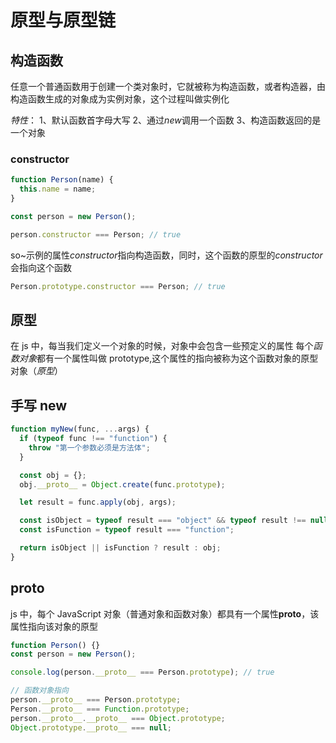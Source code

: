 # 原型与原型链

## 构造函数

任意一个普通函数用于创建一个类对象时，它就被称为构造函数，或者构造器，由构造函数生成的对象成为实例对象，这个过程叫做实例化

_特性_：
1、默认函数首字母大写
2、通过*new*调用一个函数
3、构造函数返回的是一个对象

### constructor

```js
function Person(name) {
  this.name = name;
}

const person = new Person();

person.constructor === Person; // true
```

so~示例的属性*constructor*指向构造函数，同时，这个函数的原型的*constructor*会指向这个函数

```js
Person.prototype.constructor === Person; // true
```

## 原型

在 js 中，每当我们定义一个对象的时候，对象中会包含一些预定义的属性
每个*函数对象*都有一个属性叫做 prototype,这个属性的指向被称为这个函数对象的原型对象（_原型_）

## 手写 new

```js
function myNew(func, ...args) {
  if (typeof func !== "function") {
    throw "第一个参数必须是方法体";
  }

  const obj = {};
  obj.__proto__ = Object.create(func.prototype);

  let result = func.apply(obj, args);

  const isObject = typeof result === "object" && typeof result !== null;
  const isFunction = typeof result === "function";

  return isObject || isFunction ? result : obj;
}
```

## proto

js 中，每个 JavaScript 对象（普通对象和函数对象）都具有一个属性**proto**，该属性指向该对象的原型

```js
function Person() {}
const person = new Person();

console.log(person.__proto__ === Person.prototype); // true

// 函数对象指向
person.__proto__ === Person.prototype;
Person.__proto__ === Function.prototype;
person.__proto__.__proto__ === Object.prototype;
Object.prototype.__proto__ === null;
```
